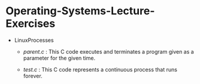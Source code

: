 # Operating-Systems-Lecture-Exercises
 - LinuxProcesses
    *   _parent.c_  : This C code  executes and terminates a program given as a parameter for the given time.

    *   _test.c_ : This C code represents a continuous process that runs forever.